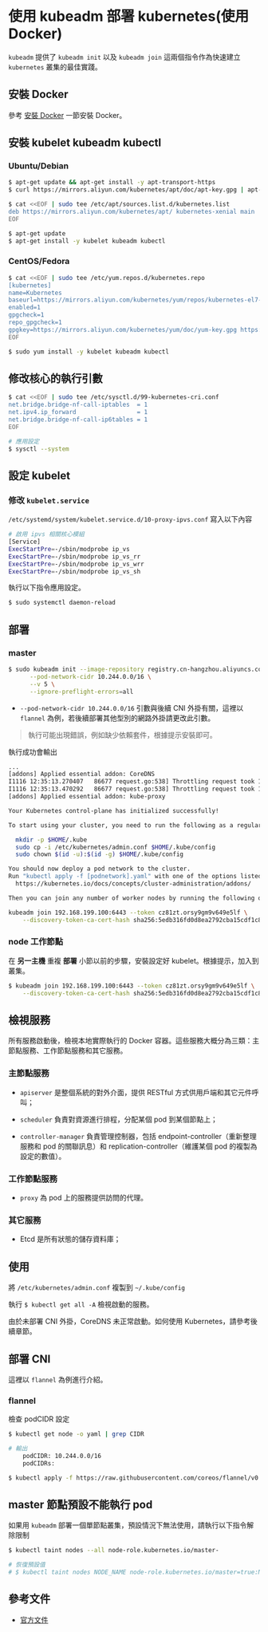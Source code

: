 # 使用 kubeadm 部署 kubernetes(使用 Docker)

`kubeadm` 提供了 `kubeadm init` 以及 `kubeadm join` 這兩個指令作為快速建立 `kubernetes` 叢集的最佳實踐。

## 安裝 Docker

參考 [安裝 Docker](../../install) 一節安裝 Docker。

## 安裝 **kubelet** **kubeadm** **kubectl**

### Ubuntu/Debian

```bash
$ apt-get update && apt-get install -y apt-transport-https
$ curl https://mirrors.aliyun.com/kubernetes/apt/doc/apt-key.gpg | apt-key add -

$ cat <<EOF | sudo tee /etc/apt/sources.list.d/kubernetes.list
deb https://mirrors.aliyun.com/kubernetes/apt/ kubernetes-xenial main
EOF

$ apt-get update
$ apt-get install -y kubelet kubeadm kubectl
```

### CentOS/Fedora

```bash
$ cat <<EOF | sudo tee /etc/yum.repos.d/kubernetes.repo
[kubernetes]
name=Kubernetes
baseurl=https://mirrors.aliyun.com/kubernetes/yum/repos/kubernetes-el7-x86_64/
enabled=1
gpgcheck=1
repo_gpgcheck=1
gpgkey=https://mirrors.aliyun.com/kubernetes/yum/doc/yum-key.gpg https://mirrors.aliyun.com/kubernetes/yum/doc/rpm-package-key.gpg
EOF

$ sudo yum install -y kubelet kubeadm kubectl
```

## 修改核心的執行引數

```bash
$ cat <<EOF | sudo tee /etc/sysctl.d/99-kubernetes-cri.conf
net.bridge.bridge-nf-call-iptables  = 1
net.ipv4.ip_forward                 = 1
net.bridge.bridge-nf-call-ip6tables = 1
EOF

# 應用設定
$ sysctl --system
```

## 設定 kubelet

### 修改 `kubelet.service`

`/etc/systemd/system/kubelet.service.d/10-proxy-ipvs.conf` 寫入以下內容

```bash
# 啟用 ipvs 相關核心模組
[Service]
ExecStartPre=-/sbin/modprobe ip_vs
ExecStartPre=-/sbin/modprobe ip_vs_rr
ExecStartPre=-/sbin/modprobe ip_vs_wrr
ExecStartPre=-/sbin/modprobe ip_vs_sh
```

執行以下指令應用設定。

```bash
$ sudo systemctl daemon-reload
```

## 部署

### master

```bash
$ sudo kubeadm init --image-repository registry.cn-hangzhou.aliyuncs.com/google_containers \
      --pod-network-cidr 10.244.0.0/16 \
      --v 5 \
      --ignore-preflight-errors=all
```

* `--pod-network-cidr 10.244.0.0/16` 引數與後續 CNI 外掛有關，這裡以 `flannel` 為例，若後續部署其他型別的網路外掛請更改此引數。

> 執行可能出現錯誤，例如缺少依賴套件，根據提示安裝即可。

執行成功會輸出

```bash
...
[addons] Applied essential addon: CoreDNS
I1116 12:35:13.270407   86677 request.go:538] Throttling request took 181.409184ms, request: POST:https://192.168.199.100:6443/api/v1/namespaces/kube-system/serviceaccounts
I1116 12:35:13.470292   86677 request.go:538] Throttling request took 186.088112ms, request: POST:https://192.168.199.100:6443/api/v1/namespaces/kube-system/configmaps
[addons] Applied essential addon: kube-proxy

Your Kubernetes control-plane has initialized successfully!

To start using your cluster, you need to run the following as a regular user:

  mkdir -p $HOME/.kube
  sudo cp -i /etc/kubernetes/admin.conf $HOME/.kube/config
  sudo chown $(id -u):$(id -g) $HOME/.kube/config

You should now deploy a pod network to the cluster.
Run "kubectl apply -f [podnetwork].yaml" with one of the options listed at:
  https://kubernetes.io/docs/concepts/cluster-administration/addons/

Then you can join any number of worker nodes by running the following on each as root:

kubeadm join 192.168.199.100:6443 --token cz81zt.orsy9gm9v649e5lf \
    --discovery-token-ca-cert-hash sha256:5edb316fd0d8ea2792cba15cdf1c899a366f147aa03cba52d4e5c5884ad836fe
```

### node 工作節點

在 **另一主機** 重複 **部署** 小節以前的步驟，安裝設定好 kubelet。根據提示，加入到叢集。

```bash
$ kubeadm join 192.168.199.100:6443 --token cz81zt.orsy9gm9v649e5lf \
    --discovery-token-ca-cert-hash sha256:5edb316fd0d8ea2792cba15cdf1c899a366f147aa03cba52d4e5c5884ad836fe
```

## 檢視服務

所有服務啟動後，檢視本地實際執行的 Docker 容器。這些服務大概分為三類：主節點服務、工作節點服務和其它服務。

### 主節點服務

* `apiserver` 是整個系統的對外介面，提供 RESTful 方式供用戶端和其它元件呼叫；

* `scheduler` 負責對資源進行排程，分配某個 pod 到某個節點上；

* `controller-manager` 負責管理控制器，包括 endpoint-controller（重新整理服務和 pod 的關聯訊息）和 replication-controller（維護某個 pod 的複製為設定的數值）。

### 工作節點服務

* `proxy` 為 pod 上的服務提供訪問的代理。

### 其它服務

* Etcd 是所有狀態的儲存資料庫；

## 使用

將 `/etc/kubernetes/admin.conf` 複製到 `~/.kube/config`

執行 `$ kubectl get all -A` 檢視啟動的服務。

由於未部署 CNI 外掛，CoreDNS 未正常啟動。如何使用 Kubernetes，請參考後續章節。

## 部署 CNI

這裡以 `flannel` 為例進行介紹。

### flannel

檢查 podCIDR 設定

```bash
$ kubectl get node -o yaml | grep CIDR

# 輸出
    podCIDR: 10.244.0.0/16
    podCIDRs:
```

```bash
$ kubectl apply -f https://raw.githubusercontent.com/coreos/flannel/v0.11.0/Documentation/kube-flannel.yml
```

## master 節點預設不能執行 pod

如果用 `kubeadm` 部署一個單節點叢集，預設情況下無法使用，請執行以下指令解除限制

```bash
$ kubectl taint nodes --all node-role.kubernetes.io/master-

# 恢復預設值
# $ kubectl taint nodes NODE_NAME node-role.kubernetes.io/master=true:NoSchedule
```

## 參考文件

* [官方文件](https://kubernetes.io/zh/docs/setup/production-environment/tools/kubeadm/install-kubeadm/)
